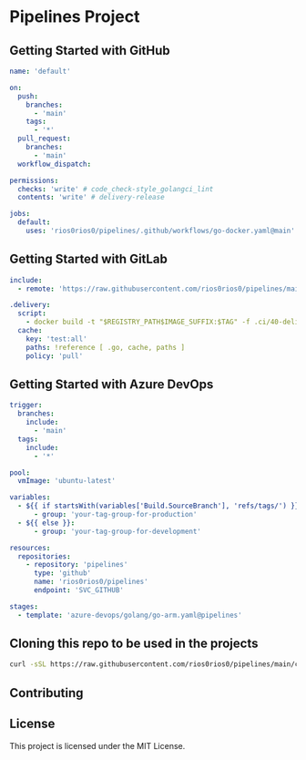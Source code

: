 # Pipelines Project

## Getting Started with GitHub

```yaml
name: 'default'

on:
  push:
    branches:
      - 'main'
    tags:
      - '*'
  pull_request:
    branches:
      - 'main'
  workflow_dispatch:

permissions:
  checks: 'write' # code_check-style_golangci_lint
  contents: 'write' # delivery-release

jobs:
  default:
    uses: 'rios0rios0/pipelines/.github/workflows/go-docker.yaml@main'
```

## Getting Started with GitLab

```yaml
include:
  - remote: 'https://raw.githubusercontent.com/rios0rios0/pipelines/main/gitlab/golang/go-docker.yaml'

.delivery:
  script:
    - docker build -t "$REGISTRY_PATH$IMAGE_SUFFIX:$TAG" -f .ci/40-delivery/Dockerfile .
  cache:
    key: 'test:all'
    paths: !reference [ .go, cache, paths ]
    policy: 'pull'
```

## Getting Started with Azure DevOps

```yaml
trigger:
  branches:
    include:
      - 'main'
  tags:
    include:
      - '*'

pool:
  vmImage: 'ubuntu-latest'

variables:
  - ${{ if startsWith(variables['Build.SourceBranch'], 'refs/tags/') }}:
      - group: 'your-tag-group-for-production'
  - ${{ else }}:
      - group: 'your-tag-group-for-development'

resources:
  repositories:
    - repository: 'pipelines'
      type: 'github'
      name: 'rios0rios0/pipelines'
      endpoint: 'SVC_GITHUB'

stages:
  - template: 'azure-devops/golang/go-arm.yaml@pipelines'
```

## Cloning this repo to be used in the projects

```bash
curl -sSL https://raw.githubusercontent.com/rios0rios0/pipelines/main/clone.sh | bash
```

## Contributing


## License

This project is licensed under the MIT License.
